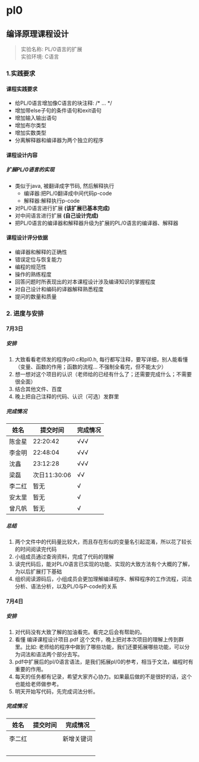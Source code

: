 # pl0
## 编译原理课程设计
> 实验名称: PL/0语言的扩展  
> 实验环境: C语言

### 1.实践要求

#### 课程实践要求
- 给PL/0语言增加像C语言的块注释: /* ... */
- 增加带else子句的条件语句和exit语句
- 增加输入输出语句
- 增加布尔类型
- 增加实数类型
- 分离解释器和编译器为两个独立的程序

#### 课程设计内容
##### 扩展PL/0语言的实现
- 类似于java, 被翻译成字节码, 然后解释执行
	- 编译器:把PL/0翻译成中间代码p-code
	- 解释器:解释执行p-code
- 对PL/0语言进行扩展 **(该扩展已基本完成)**
- 对中间语言进行扩展 **(自己设计完成)**
- 把PL/0语言的编译器和解释器升级为扩展的PL/0语言的编译器、解释器

#### 课程设计评分依据
- 编译器和解释的正确性
- 错误定位与恢复能力
- 编程的规范性
- 操作的熟练程度
- 回答问题时所表现出的对本课程设计涉及编译知识的掌握程度
- 对自己设计和编码的译器解释熟悉程度
- 提问的数量和质量

### 2. 进度与安排

#### 7月3日
##### 安排
1. 大致看看老师发的程序pl0.c和pl0.h, 每行都写注释，要写详细，别人能看懂（变量、函数的作用；函数的流程...   不强制全看完，但不能太少）
2. 想一想对这个项目的认识（老师给的已经有什么了；还需要完成什么；不需要很全面）
3. 结合其他文件、百度
4. 晚上把自己注释的代码、认识（可选）发群里
##### 完成情况
| 姓名 | 提交时间 | 完成情况 |
| ------ | ------ | ------ |
| 陈金星 | 22:20:42 | √√√ |
| 李金明 | 22:48:04 | √√√ |
| 沈鑫 | 23:12:28 | √√√ |
| 梁磊 | 次日11:30:06 | √√ |
| 李二红 | 暂无 | √ |
| 安太里 | 暂无 | √ |
| 曾凡帆 | 暂无 | √ |
##### 总结
1. 两个文件中的代码量比较大，而且存在形似的变量名引起混淆，所以花了较长的时间阅读完代码
2. 小组成员通过查询资料，完成了代码的理解
3. 读完代码后，能对PL/0语言已实现的功能、实现的大致方法有个大概的了解，为以后扩展打下基础
4. 组织阅读源码后，小组成员会更加理解编译程序、解释程序的工作流程，词法分析、语法分析，以及PL/0与P-code的关系

#### 7月4日
##### 安排
1. 对代码没有大致了解的加油看完。看完之后会有帮助的。
2. 看懂 编译课程设计项目.pdf 这个文件，晚上把对本次项目的理解上传到群里。比如: 老师给的程序中做到了哪些功能，我们还要拓展哪些功能，可以分为词法和语法两个部分去写。
3. pdf中扩展后的pl/0语言语法，是我们拓展pl/0的参考，相当于文法，编程时有重要的作用。
4. 每天的任务都有记录，希望大家齐心协力。如果最后做的不是很好的话，这个也能给老师做参考。
5. 明天开始写代码，先完成词法分析。
##### 完成情况
| 姓名 | 提交时间 | 完成情况 |
| ------ | ------ | ------ |
|  |  |  |
| 李二红 |  | 新增关键词 |
|  |  |  |
|  |  |  |
|  |  |  |
|  |  |  |
|  |  |  |
